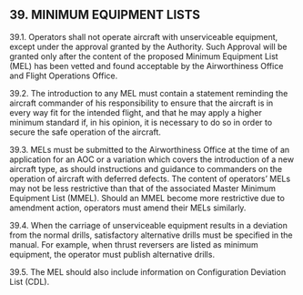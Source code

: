 ## 39. MINIMUM EQUIPMENT LISTS

39.1. Operators shall not operate aircraft with unserviceable equipment, except under the approval granted by the Authority. Such Approval will be granted only after the content of the proposed Minimum Equipment List (MEL) has been vetted and found acceptable by the Airworthiness Office and Flight Operations Office.

39.2. The introduction to any MEL must contain a statement reminding the aircraft commander of his responsibility to ensure that the aircraft is in every way fit for the intended flight, and that he may apply a higher minimum standard if, in his opinion, it is necessary to do so in order to secure the safe operation of the aircraft.

39.3. MELs must be submitted to the Airworthiness Office at the time of an application for an AOC or a variation which covers the introduction of a new aircraft type, as should instructions and guidance to commanders on the operation of aircraft with deferred defects. The content of operators’ MELs may not be less restrictive than that of the associated Master Minimum Equipment List (MMEL). Should an MMEL become more restrictive due to amendment action, operators must amend their MELs similarly.

39.4. When the carriage of unserviceable equipment results in a deviation from the normal drills, satisfactory alternative drills must be specified in the manual. For example, when thrust reversers are listed as minimum equipment, the operator must publish alternative drills.

39.5. The MEL should also include information on Configuration Deviation List (CDL).
